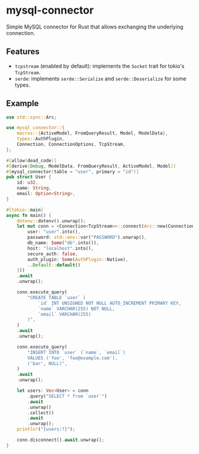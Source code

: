 # mysql-connector

Simple MySQL connector for Rust that allows exchanging the underlying connection.

## Features

* `tcpstream` (enabled by default): implements the `Socket` trait for tokio's `TcpStream`.
* `serde`: implements `serde::Serialize` and `serde::Deserialize` for some types.

## Example

```rust
use std::sync::Arc;

use mysql_connector::{
    macros::{ActiveModel, FromQueryResult, Model, ModelData},
    types::AuthPlugin,
    Connection, ConnectionOptions, TcpStream,
};

#[allow(dead_code)]
#[derive(Debug, ModelData, FromQueryResult, ActiveModel, Model)]
#[mysql_connector(table = "user", primary = "id")]
pub struct User {
    id: u32,
    name: String,
    email: Option<String>,
}

#[tokio::main]
async fn main() {
    dotenv::dotenv().unwrap();
    let mut conn = <Connection<TcpStream>>::connect(Arc::new(ConnectionOptions {
        user: "user".into(),
        password: std::env::var("PASSWORD").unwrap(),
        db_name: Some("db".into()),
        host: "localhost".into(),
        secure_auth: false,
        auth_plugin: Some(AuthPlugin::Native),
        ..Default::default()
    }))
    .await
    .unwrap();

    conn.execute_query(
        "CREATE TABLE `user` (
            `id` INT UNSIGNED NOT NULL AUTO_INCREMENT PRIMARY KEY,
            `name` VARCHAR(255) NOT NULL,
            `email` VARCHAR(255)
        )",
    )
    .await
    .unwrap();

    conn.execute_query(
        "INSERT INTO `user` (`name`, `email`)
        VALUES ('foo', 'foo@example.com'),
        ('bar', NULL)",
    )
    .await
    .unwrap();

    let users: Vec<User> = conn
        .query("SELECT * from `user`")
        .await
        .unwrap()
        .collect()
        .await
        .unwrap();
    println!("{users:?}");

    conn.disconnect().await.unwrap();
}
```
